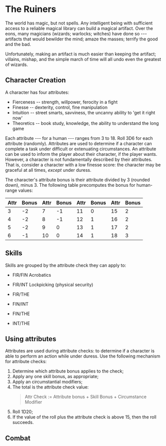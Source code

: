 The Ruiners
===========

The world has magic, but not spells. Any intelligent being with sufficient
access to a reliable magical library can build a magical artifact. Over the
eons, many magicians (wizards; warlocks; witches) have done so --- artifacts
that would bewilder the mind; amaze the masses; terrify the good and the bad.

Unfortunately, making an artifact is much easier than keeping the artifact;
villains, mishap, and the simple march of time will all undo even the
greatest of wizards.

Character Creation
------------------
A character has four attributes:

+ Fierceness  -- strength, willpower, ferocity in a fight
+ Finesse     -- dexterity, control, fine manipulation
+ Intuition   -- street smarts, savviness, the uncanny ability to 'get it right now'
+ Theoretics  -- book study, knowledge, the ability to understand the long game

Each attribute --- for a human --- ranges from 3 to 18. Roll 3D6 for each
attribute (randomly). Attributes are used to determine if a character can complete a
task under difficult or extenuating circumstances. An attribute can be used to
inform the player about their character, if the player wants. However, a
character is not fundamentally described by their attributes. That is, consider a
character with a low finesse score: the character may be graceful at all times,
*except* under duress.

The character's attribute bonus is their attribute divided by 3 (rounded down),
minus 3. The following table precomputes the bonus for human-range values:

| Attr | Bonus | Attr | Bonus | Attr | Bonus | Attr | Bonus |
|------|-------|------|-------|------|-------|------|-------|
|  3   |  -2   |   7  |  -1   |  11  |   0   |  15  |   2   |
|  4   |  -2   |   8  |  -1   |  12  |   1   |  16  |   2   |
|  5   |  -2   |   9  |   0   |  13  |   1   |  17  |   2   |
|  6   |  -1   |  10  |   0   |  14  |   1   |  18  |   3   |

Skills
------

Skills are grouped by the attribute check they can apply to:

+ FIR/FIN
    Acrobatics
+ FIR/INT
    Lockpicking (physical security)
+ FIR/THE

+ FIN/INT

+ FIN/THE

+ INT/THE


Using attributes
----------------

Attributes are used during attribute checks: to determine if a character is
able to perform an action while under duress. Use the following mechanism for
attribute checks:

1. Determine which attribute bonus applies to the check;
2. Apply any one skill bonus, as appropriate;
3. Apply an circumstantial modifiers;
4. The total is the attribute check value:
    > Attr Check := Attribute bonus + Skill Bonus + Circumstance Modifier
5. Roll 1D20;
6. If the value of the roll plus the attribute check is above 15,
   then the roll succeeds.

Combat
------
